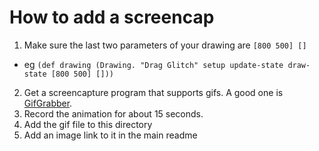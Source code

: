 # How to add a screencap

1. Make sure the last two parameters of your drawing are `[800 500] []`
 - eg `(def drawing (Drawing. "Drag Glitch" setup update-state draw-state [800 500] []))`
2. Get a screencapture program that supports gifs. A good one is [GifGrabber](http://www.gifgrabber.com/).
3. Record the animation for about 15 seconds.
4. Add the gif file to this directory
5. Add an image link to it in the main readme

